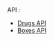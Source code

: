 API :

- [Drugs API](https://gitlab.com/InfRescue/Api/wikis/drugs-api)
- [Boxes API](https://gitlab.com/InfRescue/Api/wikis/boxes-api)